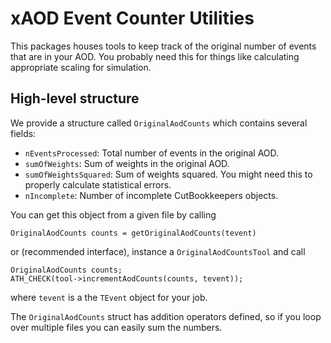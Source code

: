 xAOD Event Counter Utilities
============================

This packages houses tools to keep track of the original number of
events that are in your AOD. You probably need this for things like
calculating appropriate scaling for simulation.

High-level structure
--------------------

We provide a structure called `OriginalAodCounts` which contains
several fields:

- `nEventsProcessed`: Total number of events in the original AOD.
- `sumOfWeights`: Sum of weights in the original AOD.
- `sumOfWeightsSquared`: Sum of weights squared. You might need this
  to properly calculate statistical errors.
- `nIncomplete`: Number of incomplete CutBookkeepers objects.

You can get this object from a given file by calling

```
OriginalAodCounts counts = getOriginalAodCounts(tevent)
```

or (recommended interface), instance a `OriginalAodCountsTool` and call

```
OriginalAodCounts counts;
ATH_CHECK(tool->incrementAodCounts(counts, tevent));
```

where `tevent` is a the `TEvent` object for your job.

The `OriginalAodCounts` struct has addition operators defined, so if
you loop over multiple files you can easily sum the numbers.
